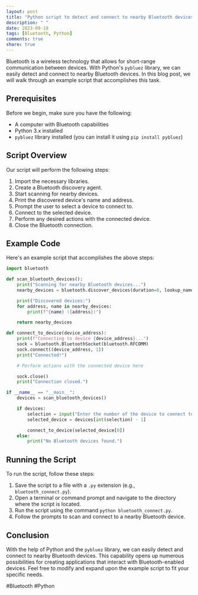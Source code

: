 ```yaml
---
layout: post
title: "Python script to detect and connect to nearby Bluetooth devices"
description: " "
date: 2023-09-18
tags: [Bluetooth, Python]
comments: true
share: true
---
```


Bluetooth is a wireless technology that allows for short-range communication between devices. With Python's `pybluez` library, we can easily detect and connect to nearby Bluetooth devices. In this blog post, we will walk through an example script that accomplishes this task.

## Prerequisites

Before we begin, make sure you have the following:

- A computer with Bluetooth capabilities
- Python 3.x installed
- `pybluez` library installed (you can install it using `pip install pybluez`)

## Script Overview

Our script will perform the following steps:

1. Import the necessary libraries.
2. Create a Bluetooth discovery agent.
3. Start scanning for nearby devices.
4. Print the discovered device's name and address.
5. Prompt the user to select a device to connect to.
6. Connect to the selected device.
7. Perform any desired actions with the connected device.
8. Close the Bluetooth connection.

## Example Code

Here's an example script that accomplishes the above steps:

```python
import bluetooth

def scan_bluetooth_devices():
    print("Scanning for nearby Bluetooth devices...")
    nearby_devices = bluetooth.discover_devices(duration=8, lookup_names=True, flush_cache=True)

    print("Discovered devices:")
    for address, name in nearby_devices:
        print(f"{name} ({address})")

    return nearby_devices

def connect_to_device(device_address):
    print(f"Connecting to device {device_address}...")
    sock = bluetooth.BluetoothSocket(bluetooth.RFCOMM)
    sock.connect((device_address, 1))
    print("Connected!")

    # Perform actions with the connected device here

    sock.close()
    print("Connection closed.")

if __name__ == "__main__":
    devices = scan_bluetooth_devices()

    if devices:
        selection = input("Enter the number of the device to connect to (1, 2, etc.): ")
        selected_device = devices[int(selection) - 1]

        connect_to_device(selected_device[0])
    else:
        print("No Bluetooth devices found.")
```

## Running the Script

To run the script, follow these steps:

1. Save the script to a file with a `.py` extension (e.g., `bluetooth_connect.py`).
2. Open a terminal or command prompt and navigate to the directory where the script is located.
3. Run the script using the command `python bluetooth_connect.py`.
4. Follow the prompts to scan and connect to a nearby Bluetooth device.

## Conclusion

With the help of Python and the `pybluez` library, we can easily detect and connect to nearby Bluetooth devices. This capability opens up numerous possibilities for creating applications that interact with Bluetooth-enabled devices. Feel free to modify and expand upon the example script to fit your specific needs.

#Bluetooth #Python